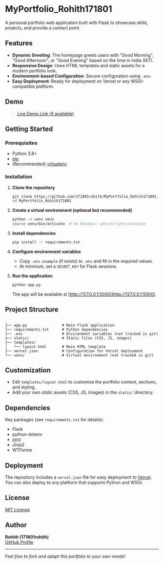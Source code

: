 # MyPortfolio_Rohith171801

A personal portfolio web application built with Flask to showcase skills, projects, and provide a contact point.

## Features

- **Dynamic Greeting**: The homepage greets users with "Good Morning", "Good Afternoon", or "Good Evening" based on the time in India (IST).
- **Responsive Design**: Uses HTML templates and static assets for a modern portfolio look.
- **Environment-based Configuration**: Secure configuration using `.env`.
- **Easy Deployment**: Ready for deployment on Vercel or any WSGI-compatible platform.

## Demo

> [Live Demo Link (if available)](https://your-demo-url)

## Getting Started

### Prerequisites

- Python 3.8+
- [pip](https://pip.pypa.io/en/stable/)
- (Recommended) [virtualenv](https://virtualenv.pypa.io/en/latest/)

### Installation

1. **Clone the repository**
   ```sh
   git clone https://github.com/171801rohith/MyPortfolio_Rohith171801.git
   cd MyPortfolio_Rohith171801
   ```

2. **Create a virtual environment (optional but recommended)**
   ```sh
   python -m venv venv
   source venv/bin/activate  # On Windows: venv\Scripts\activate
   ```

3. **Install dependencies**
   ```sh
   pip install -r requirements.txt
   ```

4. **Configure environment variables**

   - Copy `.env.example` (if exists) to `.env` and fill in the required values.
   - At minimum, set a `SECRET_KEY` for Flask sessions.

5. **Run the application**
   ```sh
   python app.py
   ```
   The app will be available at [http://127.0.0.1:5000](http://127.0.0.1:5000).

## Project Structure

```
.
├── app.py                # Main Flask application
├── requirements.txt      # Python dependencies
├── .env                  # Environment variables (not tracked in git)
├── static/               # Static files (CSS, JS, images)
├── templates/
│   └── layout.html       # Main HTML template
├── vercel.json           # Configuration for Vercel deployment
└── venv/                 # Virtual environment (not tracked in git)
```

## Customization

- Edit `templates/layout.html` to customize the portfolio content, sections, and styling.
- Add your own static assets (CSS, JS, images) in the `static/` directory.

## Dependencies

Key packages (see `requirements.txt` for details):
- Flask
- python-dotenv
- pytz
- Jinja2
- WTForms

## Deployment

The repository includes a `vercel.json` file for easy deployment to [Vercel](https://vercel.com/).
You can also deploy to any platform that supports Python and WSGI.

## License

[MIT License](LICENSE)  <!-- Update if your repo uses a different license -->

## Author

**Rohith (171801rohith)**  
[GitHub Profile](https://github.com/171801rohith)

---

*Feel free to fork and adapt this portfolio to your own needs!*
